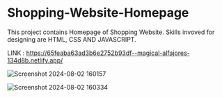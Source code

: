 # Shopping-Website-Homepage
This project contains Homepage of Shopping Website. Skills invoved for designing are HTML, CSS AND JAVASCRIPT.

LINK : https://65feaba63ad3b6e2752b93df--magical-alfajores-134d8b.netlify.app/ 




![Screenshot 2024-08-02 160157](https://github.com/user-attachments/assets/9a7d667a-8d0b-4adc-9a66-3be75c49a7db)






![Screenshot 2024-08-02 160334](https://github.com/user-attachments/assets/02ab5d89-00f5-48e9-bdff-0cc29213c2f2)
